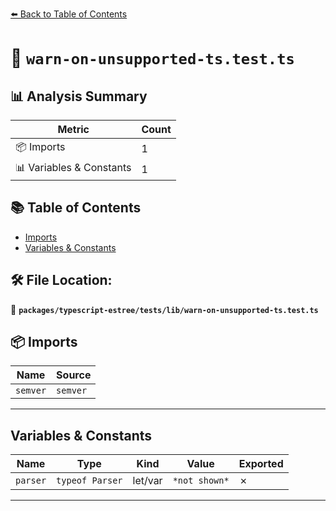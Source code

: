 [⬅️ Back to Table of Contents](../../../../index.md)

# 📄 `warn-on-unsupported-ts.test.ts`

## 📊 Analysis Summary

| Metric | Count |
|--------|-------|
| 📦 Imports | 1 |
| 📊 Variables & Constants | 1 |

## 📚 Table of Contents

- [Imports](#imports)
- [Variables & Constants](#variables-constants)

## 🛠️ File Location:
📂 **`packages/typescript-estree/tests/lib/warn-on-unsupported-ts.test.ts`**

## 📦 Imports

| Name | Source |
|------|--------|
| `semver` | `semver` |


---

## Variables & Constants

| Name | Type | Kind | Value | Exported |
|------|------|------|-------|----------|
| `parser` | `typeof Parser` | let/var | `*not shown*` | ✗ |


---